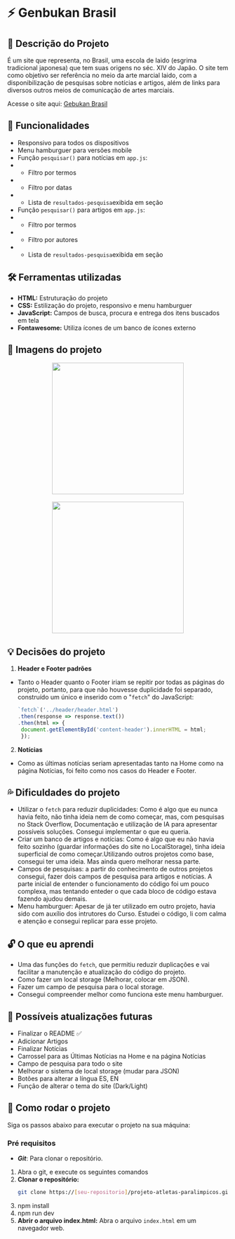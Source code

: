 # ⚡ Genbukan Brasil

## 📝 Descrição do Projeto
É um site que representa, no Brasil, uma escola de Iaido (esgrima tradicional japonesa) que tem suas origens no séc. XIV do Japão. O site tem como objetivo ser referência no meio da arte marcial Iaido, com a disponibilização de pesquisas sobre notícias e artigos, além de links para diversos outros meios de comunicação de artes marciais.

Acesse o site aqui: [Gebukan Brasil](https://genbukan-brasil.vercel.app/index.html)

## 🔎 Funcionalidades
- Responsivo para todos os dispositivos
- Menu hamburguer para versões mobile
- Função `pesquisar()` para notícias em `app.js`:
- - Filtro por termos
- - Filtro por datas
- - Lista de `resultados-pesquisa`exibida em seção
- Função `pesquisar()` para artigos em `app.js`:
- - Filtro por termos
- - Filtro por autores
- - Lista de `resultados-pesquisa`exibida em seção

## 🛠️ Ferramentas utilizadas
- **HTML:** Estruturação do projeto
- **CSS:** Estilização do projeto, responsivo e menu hamburguer
- **JavaScript:** Campos de busca, procura e entrega dos itens buscados em tela
- **Fontawesome:** Utiliza ícones de um banco de ícones externo


## 🎨 Imagens do projeto

<div align="center">
<img src="./src/images/others/genbukan-brasil.gif"  style="height: 300px; text-align: center;"> <br>
</div>

<br>

<div align="center">
<img src="./src/images/others/genbukan-brasil-mobile.gif"  style="height: 300px; text-align: center;"> <br>
</div>

## 💡 Decisões do projeto
1. **Header e Footer padrões**
- Tanto o Header quanto o Footer iriam se repitir por todas as páginas do projeto, portanto, para que não houvesse duplicidade foi separado, construído um único e inserido com o "`fetch`" do JavaScript:
   ```javascript
   `fetch`('../header/header.html')
   .then(response => response.text())
   .then(html => {
    document.getElementById('content-header').innerHTML = html;
    });
   ```
2. **Notícias**
- Como as últimas notícias seriam apresentadas tanto na Home como na página Notícias, foi feito como nos casos do Header e Footer.

## 💦 Dificuldades do projeto
- Utilizar o `fetch` para reduzir duplicidades: Como é algo que eu nunca havia feito, não tinha ideia nem de como começar, mas, com pesquisas no Stack Overflow, Documentação e utilização de IA para apresentar possíveis soluções. Consegui implementar o que eu queria.
- Criar um banco de artigos e notícias: Como é algo que eu não havia feito sozinho (guardar informações do site no LocalStorage), tinha ideia superficial de como começar.Utilizando outros projetos como base, consegui ter uma ideia. Mas ainda quero melhorar nessa parte.
- Campos de pesquisas: a partir do conhecimento de outros projetos consegui, fazer dois campos de pesquisa para artigos e notícias. A parte inicial de entender o funcionamento do código foi um pouco complexa, mas tentando enteder o que cada bloco de código estava fazendo ajudou demais.
- Menu hamburguer: Apesar de já ter utilizado em outro projeto, havia sido com auxílio dos intrutores do Curso. Estudei o código, li com calma e atenção e consegui replicar para esse projeto.

## 🔓 O que eu aprendi
- Uma das funções do `fetch`, que permitiu reduzir duplicações e vai facilitar a manutenção e atualização do código do projeto.
- Como fazer um local storage (Melhorar, colocar em JSON).
- Fazer um campo de pesquisa para o local storage.
- Consegui compreender melhor como funciona este menu hamburguer.


## 💭 Possíveis atualizações futuras
- Finalizar o README ✅
- Adicionar Artigos
- Finalizar Notícias
- Carrossel para as Últimas Notícias na Home e na página Notícias
- Campo de pesquisa para todo o site
- Melhorar o sistema de local storage (mudar para JSON)
- Botões para alterar a língua ES, EN
- Função de alterar o tema do site (Dark/Light)

## 🚀 Como rodar o projeto
Siga os passos abaixo para executar o projeto na sua máquina:

### Pré requisitos

- <strong><i>Git</i></strong>: Para clonar o repositório.


1. Abra o git, e execute os seguintes comandos
2. **Clonar o repositório:**
   ```bash
   git clone https://[seu-repositorio]/projeto-atletas-paralimpicos.git
   ```
3. npm install
4. npm run dev
5. **Abrir o arquivo index.html:** Abra o arquivo `index.html` em um navegador web.